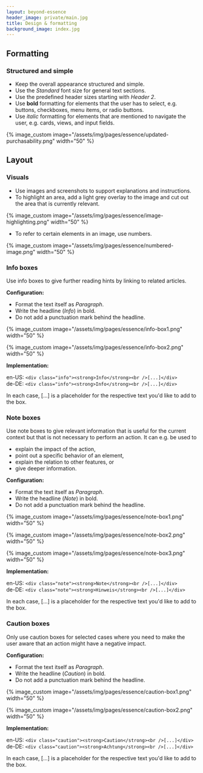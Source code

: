 ```yaml
---
layout: beyond-essence
header_image: private/main.jpg
title: Design & formatting
background_image: index.jpg
---
```


## Formatting

### Structured and simple

- Keep the overall appearance structured and simple.
- Use the _Standard_ font size for general text sections.
- Use the predefined header sizes starting with _Header 2_.
- Use **bold** formatting for elements that the user has to select, e.g. buttons, checkboxes, menu items, or radio buttons.
- Use _italic_ formatting for elements that are mentioned to navigate the user, e.g. cards, views, and input fields.

{% image_custom image="/assets/img/pages/essence/updated-purchasability.png" width="50" %}

## Layout 

### Visuals

- Use images and screenshots to support explanations and instructions.
- To highlight an area, add a light grey overlay to the image and cut out the area that is currently relevant.

{% image_custom image="/assets/img/pages/essence/image-highlighting.png" width="50" %}

- To refer to certain elements in an image, use numbers.

{% image_custom image="/assets/img/pages/essence/numbered-image.png" width="50" %}

### Info boxes

Use info boxes to give further reading hints by linking to related articles.

**Configuration:**

- Format the text itself as _Paragraph_.
- Write the headline (_Info_) in bold.
- Do not add a punctuation mark behind the headline.

{% image_custom image="/assets/img/pages/essence/info-box1.png" width="50" %}

{% image_custom image="/assets/img/pages/essence/info-box2.png" width="50" %}

**Implementation:**

en-US: `<div class="info"><strong>Info</strong><br />[...]</div>`   
de-DE: `<div class="info"><strong>Info</strong><br />[...]</div>`   

In each case, [...] is a placeholder for the respective text you'd like to add to the box.

### Note boxes

Use note boxes to give relevant information that is useful for the current context but that is not necessary to perform an action. It can e.g. be used to 

- explain the impact of the action,
- point out a specific behavior of an element,
- explain the relation to other features, or
- give deeper information.

**Configuration:**

- Format the text itself as _Paragraph_.
- Write the headline (_Note_) in bold.
- Do not add a punctuation mark behind the headline.

{% image_custom image="/assets/img/pages/essence/note-box1.png" width="50" %}

{% image_custom image="/assets/img/pages/essence/note-box2.png" width="50" %}

{% image_custom image="/assets/img/pages/essence/note-box3.png" width="50" %}

**Implementation:**

en-US: `<div class="note"><strong>Note</strong><br />[...]</div>`   
de-DE: `<div class="note"><strong>Hinweis</strong><br />[...]</div>`  

In each case, [...] is a placeholder for the respective text you'd like to add to the box.

### Caution boxes

Only use caution boxes for selected cases where you need to make the user aware that an action might have a negative impact.

**Configuration:**

- Format the text itself as _Paragraph_.
- Write the headline (_Caution_) in bold.
- Do not add a punctuation mark behind the headline.

{% image_custom image="/assets/img/pages/essence/caution-box1.png" width="50" %}

{% image_custom image="/assets/img/pages/essence/caution-box2.png" width="50" %}

**Implementation:**

en-US: `<div class="caution"><strong>Caution</strong><br />[...]</div>`   
de-DE: `<div class="caution"><strong>Achtung</strong><br />[...]</div>`  

In each case, [...] is a placeholder for the respective text you'd like to add to the box.


